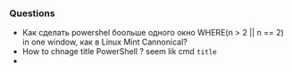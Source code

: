 ### Questions
* Как сделать powershel боольше одного окно WHERE(n > 2 || n == 2) in one window, как в Linux Mint Cannonical?
* How to chnage title PowerShell ? seem lik cmd `title` 
* 
